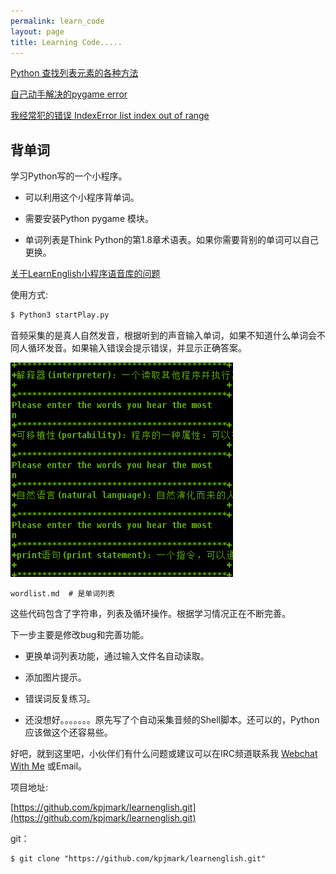 ```yaml
---
permalink: learn_code
layout: page
title: Learning Code.....
---
```


[Python 查找列表元素的各种方法](https://kongpengju.com/blog/2019/07/17/Python-learn-element/)

[自己动手解决的pygame error](https://kongpengju.com/blog/2019/07/12/pygame_error_display_for_timidy/)

[我经常犯的错误 IndexError list index out of range](https://kongpengju.com/blog/2019/07/21/learnenglisherror/)


## 背单词

学习Python写的一个小程序。

- 可以利用这个小程序背单词。

- 需要安装Python pygame 模块。

- 单词列表是Think Python的第1.8章术语表。如果你需要背别的单词可以自己更换。

[关于LearnEnglish小程序语音库的问题](https://kongpengju.com/blog/2019/07/18/Python-learn-answers_01/)

使用方式:

```python
$ Python3 startPlay.py
```

音频采集的是真人自然发音，根据听到的声音输入单词，如果不知道什么单词会不同人循环发音。如果输入错误会提示错误，并显示正确答案。

![](/images/code_info.png)

```
wordlist.md  # 是单词列表
```

这些代码包含了字符串，列表及循环操作。根据学习情况正在不断完善。

下一步主要是修改bug和完善功能。

- 更换单词列表功能，通过输入文件名自动读取。

- 添加图片提示。

- 错误词反复练习。

- 还没想好。。。。。。。原先写了个自动采集音频的Shell脚本。还可以的，Python应该做这个还容易些。

好吧，就到这里吧，小伙伴们有什么问题或建议可以在IRC频道联系我 [Webchat With Me](https://webchat.freenode.net/#Learn_Together) 或Email。

项目地址: 

[https://github.com/kpjmark/learnenglish.git](https://github.com/kpjmark/learnenglish.git)

git：

```
$ git clone "https://github.com/kpjmark/learnenglish.git"
```
